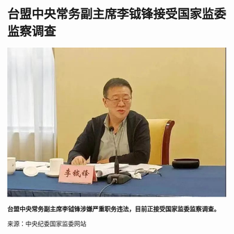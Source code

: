 # 台盟中央常务副主席李钺锋接受国家监委监察调查

![dfb08ebef2bfba298d02d6711aeb3ef0.jpg](https://raw.githubusercontent.com/qqhsx/qqnews_image/main/2024/03/23/台盟中央常务副主席李钺锋接受国家监委监察调查/dfb08ebef2bfba298d02d6711aeb3ef0.jpg)

**台盟中央常务副主席李钺锋涉嫌严重职务违法，目前正接受国家监委监察调查。**

来源：中央纪委国家监委网站

